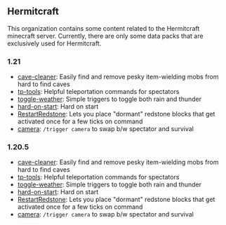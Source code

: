 ## Hermitcraft

This organization contains some content related to the Hermitcraft minecraft server.
Currently, there are only some data packs that are exclusively used for Hermitcraft.

### 1.21
- [cave-cleaner](https://github.com/hermitcraft-official/cave-cleaner/archive/refs/tags/v1.3.zip): Easily find and remove pesky item-wielding mobs from hard to find caves
- [tp-tools](https://github.com/hermitcraft-official/tp-tools/archive/refs/tags/v1.3.zip): Helpful teleportation commands for spectators
- [toggle-weather](https://github.com/hermitcraft-official/toggle-weather/archive/refs/tags/v1.3.zip): Simple triggers to toggle both rain and thunder
- [hard-on-start](https://github.com/hermitcraft-official/hard-on-start/archive/refs/tags/v1.3.zip): Hard on start
- [RestartRedstone](https://github.com/hermitcraft-official/RestartRedstone/archive/refs/tags/v1.3.zip): Lets you place "dormant" redstone blocks that get activated once for a few ticks on command
- [camera](https://github.com/hermitcraft-official/camera/archive/refs/tags/v1.2.zip): `/trigger camera` to swap b/w spectator and survival


### 1.20.5
- [cave-cleaner](https://github.com/hermitcraft-official/cave-cleaner/archive/refs/tags/v1.1.zip): Easily find and remove pesky item-wielding mobs from hard to find caves
- [tp-tools](https://github.com/hermitcraft-official/tp-tools/archive/refs/tags/v1.1.zip): Helpful teleportation commands for spectators
- [toggle-weather](https://github.com/hermitcraft-official/toggle-weather/archive/refs/tags/v1.1.zip): Simple triggers to toggle both rain and thunder
- [hard-on-start](https://github.com/hermitcraft-official/hard-on-start/archive/refs/tags/v1.1.zip): Hard on start
- [RestartRedstone](https://github.com/hermitcraft-official/RestartRedstone/archive/refs/tags/v1.1.zip): Lets you place "dormant" redstone blocks that get activated once for a few ticks on command
- [camera](https://github.com/hermitcraft-official/RestartRedstone/archive/refs/tags/v1.0.zip): `/trigger camera` to swap b/w spectator and survival
